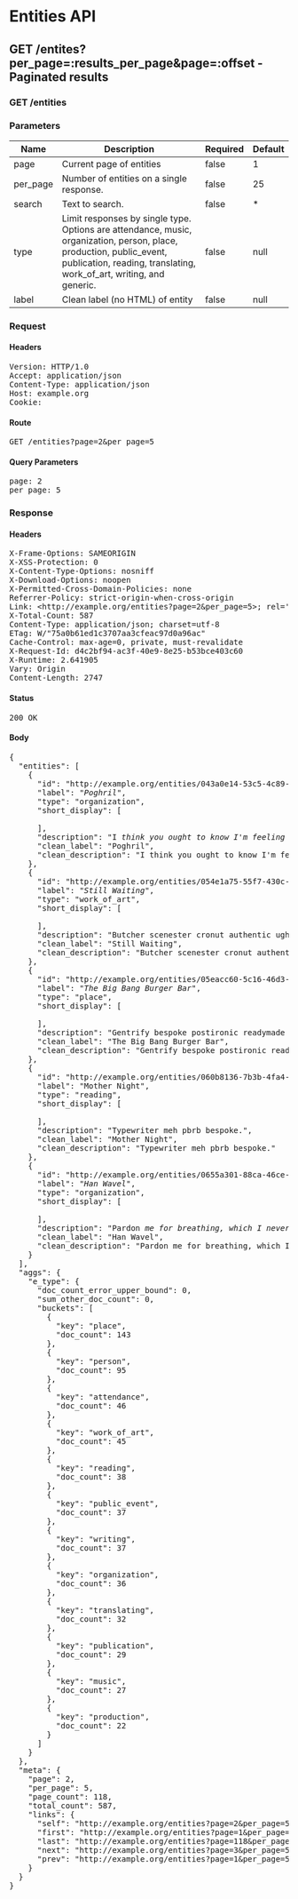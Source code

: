 # Entities API



## GET /entites?per_page=:results_per_page&amp;page=:offset - Paginated results

### GET /entities

### Parameters

| Name | Description | Required | Default |
|------|-------------|----------|---------|
| page | Current page of entities | false | 1
| per_page | Number of entities on a single response. | false | 25
| search | Text to search. | false | *
| type | Limit responses by single type. Options are attendance, music, organization, person, place, production, public_event, publication, reading, translating, work_of_art, writing, and generic. | false | null
| label | Clean label (no HTML) of entity | false | null

### Request

#### Headers

<pre>Version: HTTP/1.0
Accept: application/json
Content-Type: application/json
Host: example.org
Cookie: </pre>

#### Route

<pre>GET /entities?page=2&amp;per_page=5</pre>

#### Query Parameters

<pre>page: 2
per_page: 5</pre>

### Response

#### Headers

<pre>X-Frame-Options: SAMEORIGIN
X-XSS-Protection: 0
X-Content-Type-Options: nosniff
X-Download-Options: noopen
X-Permitted-Cross-Domain-Policies: none
Referrer-Policy: strict-origin-when-cross-origin
Link: &lt;http://example.org/entities?page=2&amp;per_page=5&gt;; rel=&#39;self&#39;, &lt;http://example.org/entities?page=1&amp;per_page=5&gt;; rel=&#39;first&#39;, &lt;http://example.org/entities?page=118&amp;per_page=5&gt;; rel=&#39;last&#39;, &lt;http://example.org/entities?page=3&amp;per_page=5&gt;; rel=&#39;next&#39;, &lt;http://example.org/entities?page=1&amp;per_page=5&gt;; rel=&#39;prev&#39;
X-Total-Count: 587
Content-Type: application/json; charset=utf-8
ETag: W/&quot;75a0b61ed1c3707aa3cfeac97d0a96ac&quot;
Cache-Control: max-age=0, private, must-revalidate
X-Request-Id: d4c2bf94-ac3f-40e9-8e25-b53bce403c60
X-Runtime: 2.641905
Vary: Origin
Content-Length: 2747</pre>

#### Status

<pre>200 OK</pre>

#### Body

<pre>{
  "entities": [
    {
      "id": "http://example.org/entities/043a0e14-53c5-4c89-85e3-7f443728565b",
      "label": "<i>Poghril</i>",
      "type": "organization",
      "short_display": [

      ],
      "description": "I <i>think you ought to know I'm feeling very</i> depressed.",
      "clean_label": "Poghril",
      "clean_description": "I think you ought to know I'm feeling very depressed."
    },
    {
      "id": "http://example.org/entities/054e1a75-55f7-430c-8b00-2e7da9de67a9",
      "label": "<i>Still Waiting</i>",
      "type": "work_of_art",
      "short_display": [

      ],
      "description": "Butcher scenester cronut authentic ugh wayfarers.",
      "clean_label": "Still Waiting",
      "clean_description": "Butcher scenester cronut authentic ugh wayfarers."
    },
    {
      "id": "http://example.org/entities/05eacc60-5c16-46d3-b6f9-56af72ee76b0",
      "label": "<i>The Big Bang Burger Bar</i>",
      "type": "place",
      "short_display": [

      ],
      "description": "Gentrify bespoke postironic readymade sustainable ennui heirloom raw denim kinfolk.",
      "clean_label": "The Big Bang Burger Bar",
      "clean_description": "Gentrify bespoke postironic readymade sustainable ennui heirloom raw denim kinfolk."
    },
    {
      "id": "http://example.org/entities/060b8136-7b3b-4fa4-b93b-75130df0555c",
      "label": "Mother Night",
      "type": "reading",
      "short_display": [

      ],
      "description": "Typewriter meh pbrb bespoke.",
      "clean_label": "Mother Night",
      "clean_description": "Typewriter meh pbrb bespoke."
    },
    {
      "id": "http://example.org/entities/0655a301-88ca-46ce-8e8c-9d88ec6630b6",
      "label": "<i>Han Wavel</i>",
      "type": "organization",
      "short_display": [

      ],
      "description": "Pardon <i>me for breathing, which I never do anyway so I don't know why I bother to say it, Oh God, I'm so</i> depressed.",
      "clean_label": "Han Wavel",
      "clean_description": "Pardon me for breathing, which I never do anyway so I don't know why I bother to say it, Oh God, I'm so depressed."
    }
  ],
  "aggs": {
    "e_type": {
      "doc_count_error_upper_bound": 0,
      "sum_other_doc_count": 0,
      "buckets": [
        {
          "key": "place",
          "doc_count": 143
        },
        {
          "key": "person",
          "doc_count": 95
        },
        {
          "key": "attendance",
          "doc_count": 46
        },
        {
          "key": "work_of_art",
          "doc_count": 45
        },
        {
          "key": "reading",
          "doc_count": 38
        },
        {
          "key": "public_event",
          "doc_count": 37
        },
        {
          "key": "writing",
          "doc_count": 37
        },
        {
          "key": "organization",
          "doc_count": 36
        },
        {
          "key": "translating",
          "doc_count": 32
        },
        {
          "key": "publication",
          "doc_count": 29
        },
        {
          "key": "music",
          "doc_count": 27
        },
        {
          "key": "production",
          "doc_count": 22
        }
      ]
    }
  },
  "meta": {
    "page": 2,
    "per_page": 5,
    "page_count": 118,
    "total_count": 587,
    "links": {
      "self": "http://example.org/entities?page=2&per_page=5",
      "first": "http://example.org/entities?page=1&per_page=5",
      "last": "http://example.org/entities?page=118&per_page=5",
      "next": "http://example.org/entities?page=3&per_page=5",
      "prev": "http://example.org/entities?page=1&per_page=5"
    }
  }
}</pre>
